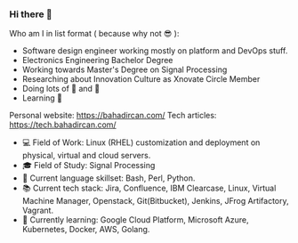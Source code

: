 ### Hi there 👋

Who am I in list format ( because why not 😎 ):
- Software design engineer working mostly on platform and DevOps stuff. 
- Electronics Engineering Bachelor Degree
- Working towards Master's Degree on Signal Processing 
- Researching about Innovation Culture as Xnovate Circle Member
- Doing lots of 🚴 and 🏃 
- Learning 🎸

Personal website: https://bahadircan.com/
Tech articles: https://tech.bahadircan.com/


- 💻 Field of Work: Linux (RHEL) customization and deployment on physical, virtual and cloud servers. 
- 🎓 Field of Study: Signal Processing
- 📄 Current language skillset: Bash, Perl, Python.
- 📚 Current tech stack: Jira, Confluence, IBM Clearcase, Linux, Virtual Machine Manager, Openstack, Git(Bitbucket), Jenkins, JFrog Artifactory, Vagrant.
- 🌱 Currently learning: Google Cloud Platform, Microsoft Azure, Kubernetes, Docker, AWS, Golang.

<!--
**canbahadir/canbahadir** is a ✨ _special_ ✨ repository because its `README.md` (this file) appears on your GitHub profile.

Here are some ideas to get you started:

- 🔭 I’m currently working on ...
- 🌱 I’m currently learning ...
- 👯 I’m looking to collaborate on ...
- 🤔 I’m looking for help with ...
- 💬 Ask me about ...
- 📫 How to reach me: ...
- 😄 Pronouns: ...
- ⚡ Fun fact: ...
-->
